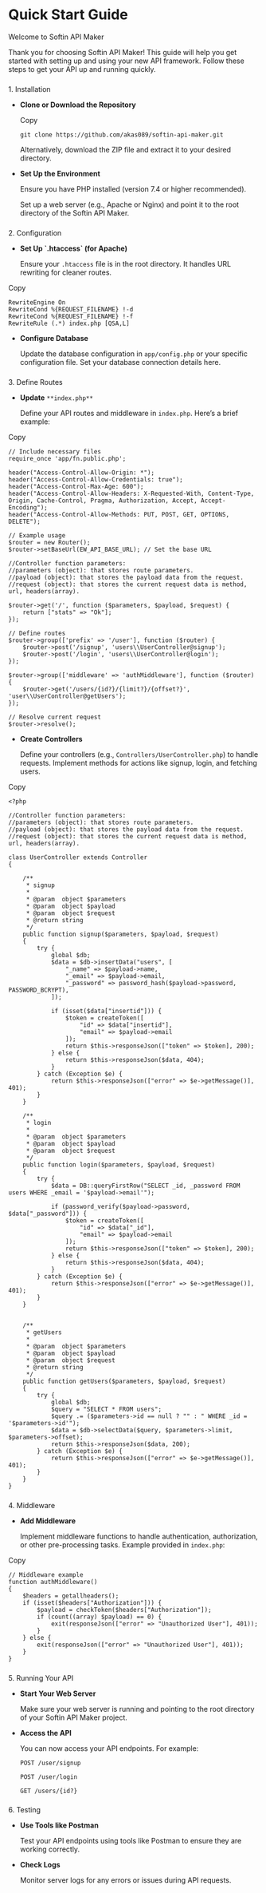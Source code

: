 # Quick Start Guide

Welcome to Softin API Maker

Thank you for choosing Softin API Maker! This guide will help you get started with setting up and using your new API framework. Follow these steps to get your API up and running quickly.

###

[](#id-1.-installation)

1\. Installation

- **Clone or Download the Repository**

  Copy

      git clone https://github.com/akas089/softin-api-maker.git

  Alternatively, download the ZIP file and extract it to your desired directory.

- **Set Up the Environment**

  Ensure you have PHP installed (version 7.4 or higher recommended).

  Set up a web server (e.g., Apache or Nginx) and point it to the root directory of the Softin API Maker.

###

[](#id-2.-configuration)

2\. Configuration

- **Set Up \`.htaccess\` (for Apache)**

  Ensure your `.htaccess` file is in the root directory. It handles URL rewriting for cleaner routes.

Copy

    RewriteEngine On
    RewriteCond %{REQUEST_FILENAME} !-d
    RewriteCond %{REQUEST_FILENAME} !-f
    RewriteRule (.*) index.php [QSA,L]

- **Configure Database**

  Update the database configuration in `app/config.php` or your specific configuration file. Set your database connection details here.

###

[](#id-3.-define-routes)

3\. Define Routes

- **Update** `**index.php**`

  Define your API routes and middleware in `index.php`. Here’s a brief example:

Copy

    // Include necessary files
    require_once 'app/fn.public.php';

    header("Access-Control-Allow-Origin: *");
    header("Access-Control-Allow-Credentials: true");
    header("Access-Control-Max-Age: 600");
    header("Access-Control-Allow-Headers: X-Requested-With, Content-Type, Origin, Cache-Control, Pragma, Authorization, Accept, Accept-Encoding");
    header("Access-Control-Allow-Methods: PUT, POST, GET, OPTIONS, DELETE");

    // Example usage
    $router = new Router();
    $router->setBaseUrl(EW_API_BASE_URL); // Set the base URL

    //Controller function parameters:
    //parameters (object): that stores route parameters.
    //payload (object): that stores the payload data from the request.
    //request (object): that stores the current request data is method, url, headers(array).

    $router->get('/', function ($parameters, $payload, $request) {
        return ["stats" => "Ok"];
    });

    // Define routes
    $router->group(['prefix' => '/user'], function ($router) {
        $router->post('/signup', 'users\\UserController@signup');
        $router->post('/login', 'users\\UserController@login');
    });

    $router->group(['middleware' => 'authMiddleware'], function ($router) {
        $router->get('/users/{id?}/{limit?}/{offset?}', 'user\\UserController@getUsers');
    });

    // Resolve current request
    $router->resolve();

- **Create Controllers**

  Define your controllers (e.g., `Controllers/UserController.php`) to handle requests. Implement methods for actions like signup, login, and fetching users.

Copy

    <?php

    //Controller function parameters:
    //parameters (object): that stores route parameters.
    //payload (object): that stores the payload data from the request.
    //request (object): that stores the current request data is method, url, headers(array).

    class UserController extends Controller
    {

        /**
         * signup
         *
         * @param  object $parameters
         * @param  object $payload
         * @param  object $request
         * @return string
         */
        public function signup($parameters, $payload, $request)
        {
            try {
                global $db;
                $data = $db->insertData("users", [
                    "_name" => $payload->name,
                    "_email" => $payload->email,
                    "_password" => password_hash($payload->password, PASSWORD_BCRYPT),
                ]);

                if (isset($data["insertid"])) {
                    $token = createToken([
                        "id" => $data["insertid"],
                        "email" => $payload->email
                    ]);
                    return $this->responseJson(["token" => $token], 200);
                } else {
                    return $this->responseJson($data, 404);
                }
            } catch (Exception $e) {
                return $this->responseJson(["error" => $e->getMessage()], 401);
            }
        }

        /**
         * login
         *
         * @param  object $parameters
         * @param  object $payload
         * @param  object $request
         */
        public function login($parameters, $payload, $request)
        {
            try {
                $data = DB::queryFirstRow("SELECT _id, _password FROM users WHERE _email = '$payload->email'");

                if (password_verify($payload->password, $data["_password"])) {
                    $token = createToken([
                        "id" => $data["_id"],
                        "email" => $payload->email
                    ]);
                    return $this->responseJson(["token" => $token], 200);
                } else {
                    return $this->responseJson($data, 404);
                }
            } catch (Exception $e) {
                return $this->responseJson(["error" => $e->getMessage()], 401);
            }
        }


        /**
         * getUsers
         *
         * @param  object $parameters
         * @param  object $payload
         * @param  object $request
         * @return string
         */
        public function getUsers($parameters, $payload, $request)
        {
            try {
                global $db;
                $query = "SELECT * FROM users";
                $query .= ($parameters->id == null ? "" : " WHERE _id = '$parameters->id'");
                $data = $db->selectData($query, $parameters->limit, $parameters->offset);
                return $this->responseJson($data, 200);
            } catch (Exception $e) {
                return $this->responseJson(["error" => $e->getMessage()], 401);
            }
        }
    }

###

[](#id-4.-middleware)

4\. Middleware

- **Add Middleware**

  Implement middleware functions to handle authentication, authorization, or other pre-processing tasks. Example provided in `index.php`:

Copy

    // Middleware example
    function authMiddleware()
    {
        $headers = getallheaders();
        if (isset($headers["Authorization"])) {
            $payload = checkToken($headers["Authorization"]);
            if (count((array) $payload) == 0) {
                exit(responseJson(["error" => "Unauthorized User"], 401));
            }
        } else {
            exit(responseJson(["error" => "Unauthorized User"], 401));
        }
    }

###

[](#id-5.-running-your-api)

5\. Running Your API

- **Start Your Web Server**

  Make sure your web server is running and pointing to the root directory of your Softin API Maker project.

- **Access the API**

  You can now access your API endpoints. For example:

  `POST /user/signup`

  `POST /user/login`

  `GET /users/{id?}`

###

[](#id-6.-testing)

6\. Testing

- **Use Tools like Postman**

  Test your API endpoints using tools like Postman to ensure they are working correctly.

- **Check Logs**

  Monitor server logs for any errors or issues during API requests.
